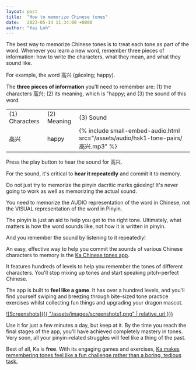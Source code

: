 ```yaml
---
layout: post
title:  "How to memorize Chinese tones"
date:   2023-05-14 11:34:00 +0800
author: "Kai Loh"
---
```


The best way to memorize Chinese tones is to treat each tone as part of the word. Whenever you learn a new word, remember three pieces of information: how to write the characters, what they mean, and what they sound like.

For example, the word 高兴 (gāoxìng; happy).

The **three pieces of information** you'll need to remember are: (1) the characters 高兴; (2) its meaning, which is "happy; and (3) the sound of this word.

<table>
<tr>
<td markdown="span">(1) Characters</td>
<td markdown="span">(2) Meaning</td>
<td markdown="span">(3) Sound</td>
</tr>
<tr>
<td markdown="span">高兴</td>
<td markdown="span">happy</td>
<td markdown="span">{% include small-embed-audio.html src="/assets/audio/hsk1-tone-pairs/高兴.mp3" %}</td>
</tr>
</table>

Press the play button to hear the sound for 高兴. 

For the sound, it's critical to **hear it repeatedly** and commit it to memory. 

Do not just try to memorize the pinyin dacritic marks gāoxìng! It's never going to work as well as memorizing the actual sound. 

You need to memorize the AUDIO representation of the word in Chinese, not the VISUAL representation of the word in Pinyin.

The pinyin is just an aid to help you get to the right tone. Ultimately, what matters is how the word sounds like, not how it is written in pinyin.

And you remember the sound by listening to it repeatedly!

An easy, effective way to help you commit the sounds of various Chinese characters to memory is the [Ka Chinese tones app](https://apps.apple.com/app/apple-store/id6444140899?pt=117273943&ct=web&mt=8).

It features hundreds of levels to help you remember the tones of different characters. You'll stop mixing up tones and start speaking pitch-perfect Chinese.

The app is built to **feel like a game**. It has over a hundred levels, and you'll find yourself swiping and breezing through bite-sized tone practice exercises whilst collecting fun things and upgrading your dragon mascot.

[![Screenshots]({{ "/assets/images/screenshots1.png" | relative_url }})](https://apps.apple.com/app/apple-store/id6444140899?pt=117273943&ct=web&mt=8)

Use it for just a few minutes a day, but keep at it. By the time you reach the final stages of the app, you'll have achieved completely mastery in tones. Very soon, all your pinyin-related struggles will feel like a thing of the past.

Best of all, Ka is **free**. With its engaging games and exercises, [Ka makes remembering tones feel like a fun challenge rather than a boring, tedious task.](https://apps.apple.com/app/apple-store/id6444140899?pt=117273943&ct=web&mt=8)